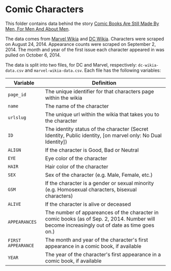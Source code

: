 # Comic Characters

This folder contains data behind the story [Comic Books Are Still Made By Men, For Men And About Men](http://fivethirtyeight.com/features/women-in-comic-books/).

The data comes from [Marvel Wikia](http://marvel.wikia.com/Main_Page) and [DC Wikia](http://dc.wikia.com/wiki/Main_Page). Characters were scraped on August 24, 2014. Appearance counts were scraped on September 2, 2014. The month and year of the first issue each character appeared in was pulled on October 6, 2014.

The data is split into two files, for DC and Marvel, respectively: `dc-wikia-data.csv` and `marvel-wikia-data.csv`. Each file has the following variables:

Variable | Definition
---|---------
`page_id` | The unique identifier for that characters page within the wikia
`name` | The name of the character
`urlslug` | The unique url within the wikia that takes you to the character
`ID` | The identity status of the character (Secret Identity, Public identity, [on marvel only: No Dual Identity])
`ALIGN` | If the character is Good, Bad or Neutral
`EYE` | Eye color of the character
`HAIR` | Hair color of the character
`SEX` | Sex of the character (e.g. Male, Female, etc.)
`GSM` | If the character is a gender or sexual minority (e.g. Homosexual characters, bisexual characters)
`ALIVE` | If the character is alive or deceased
`APPEARANCES` | The number of appareances of the character in comic books (as of Sep. 2, 2014. Number will become increasingly out of date as time goes on.)
`FIRST APPEARANCE` | The month and year of the character's first appearance in a comic book, if available
`YEAR` | The year of the character's first appearance in a comic book, if available
